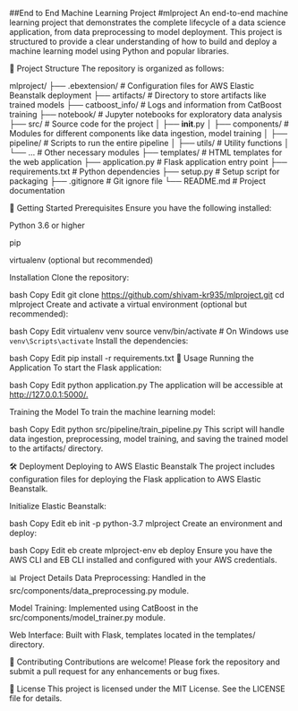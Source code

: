 ##End to End Machine Learning Project
#mlproject
An end-to-end machine learning project that demonstrates the complete lifecycle of a data science application, from data preprocessing to model deployment. This project is structured to provide a clear understanding of how to build and deploy a machine learning model using Python and popular libraries.​

📁 Project Structure
The repository is organized as follows:​


mlproject/
├── .ebextension/           # Configuration files for AWS Elastic Beanstalk deployment
├── artifacts/              # Directory to store artifacts like trained models
├── catboost_info/          # Logs and information from CatBoost training
├── notebook/               # Jupyter notebooks for exploratory data analysis
├── src/                    # Source code for the project
│   ├── __init__.py
│   ├── components/         # Modules for different components like data ingestion, model training
│   ├── pipeline/           # Scripts to run the entire pipeline
│   ├── utils/              # Utility functions
│   └── ...                 # Other necessary modules
├── templates/              # HTML templates for the web application
├── application.py          # Flask application entry point
├── requirements.txt        # Python dependencies
├── setup.py                # Setup script for packaging
├── .gitignore              # Git ignore file
└── README.md               # Project documentation


🚀 Getting Started
Prerequisites
Ensure you have the following installed:​

Python 3.6 or higher​

pip​

virtualenv (optional but recommended)​

Installation
Clone the repository:

bash
Copy
Edit
git clone https://github.com/shivam-kr935/mlproject.git
cd mlproject
Create and activate a virtual environment (optional but recommended):

bash
Copy
Edit
virtualenv venv
source venv/bin/activate  # On Windows use `venv\Scripts\activate`
Install the dependencies:

bash
Copy
Edit
pip install -r requirements.txt
🧪 Usage
Running the Application
To start the Flask application:​

bash
Copy
Edit
python application.py
The application will be accessible at http://127.0.0.1:5000/.​

Training the Model
To train the machine learning model:​

bash
Copy
Edit
python src/pipeline/train_pipeline.py
This script will handle data ingestion, preprocessing, model training, and saving the trained model to the artifacts/ directory.​

🛠️ Deployment
Deploying to AWS Elastic Beanstalk
The project includes configuration files for deploying the Flask application to AWS Elastic Beanstalk.​

Initialize Elastic Beanstalk:

bash
Copy
Edit
eb init -p python-3.7 mlproject
Create an environment and deploy:

bash
Copy
Edit
eb create mlproject-env
eb deploy
Ensure you have the AWS CLI and EB CLI installed and configured with your AWS credentials.​

📊 Project Details
Data Preprocessing: Handled in the src/components/data_preprocessing.py module.​

Model Training: Implemented using CatBoost in the src/components/model_trainer.py module.​

Web Interface: Built with Flask, templates located in the templates/ directory.​

🤝 Contributing
Contributions are welcome! Please fork the repository and submit a pull request for any enhancements or bug fixes.​

📄 License
This project is licensed under the MIT License. See the LICENSE file for details.​
